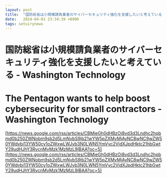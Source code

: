 ```yaml
---
layout: post
title:  "国防総省は小規模請負業者のサイバーセキュリティ強化を支援したいと考えている - Washington Technology"
date:   2024-04-01 23:34:39 +0900
tags: setuirynews 
---
```


# 国防総省は小規模請負業者のサイバーセキュリティ強化を支援したいと考えている - Washington Technology



# The Pentagon wants to help boost cybersecurity for small contractors - Washington Technology

[https://news.google.com/rss/articles/CBMieGh0dHBzOi8vd3d3Lndhc2hpbmd0b250ZWNobm9sb2d5LmNvbS9jb21wYW5pZXMvMjAyNC8wNC9wZW50YWdvbi13YW50cy1oZWxwLWJvb3N0LWN5YmVyc2VjdXJpdHktc21hbGwtY29udHJhY3RvcnMvMzk1MzMzL9IBAA?oc=5](https://news.google.com/rss/articles/CBMieGh0dHBzOi8vd3d3Lndhc2hpbmd0b250ZWNobm9sb2d5LmNvbS9jb21wYW5pZXMvMjAyNC8wNC9wZW50YWdvbi13YW50cy1oZWxwLWJvb3N0LWN5YmVyc2VjdXJpdHktc21hbGwtY29udHJhY3RvcnMvMzk1MzMzL9IBAA?oc=5)

